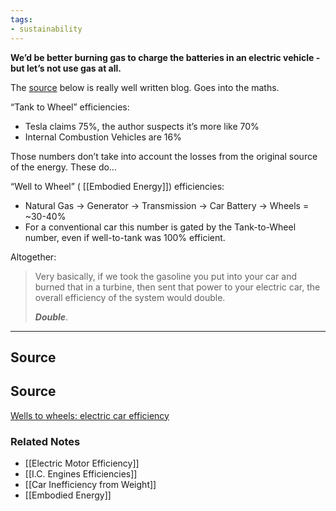 ```yaml
---
tags:
- sustainability
---
```

**We’d be better burning gas to charge the batteries in an electric vehicle - but let’s not use gas at all.**

The [source](https://matter2energy.wordpress.com/2013/02/22/wells-to-wheels-electric-car-efficiency/) below is really well written blog. Goes into the maths.

“Tank to Wheel” efficiencies:

- Tesla claims 75%, the author suspects it’s more like 70%
- Internal Combustion Vehicles are 16%

Those numbers don’t take into account the losses from the original source of the energy. These do…

“Well to Wheel” ( [[Embodied Energy]]) efficiencies:

- Natural Gas → Generator → Transmission → Car Battery → Wheels = ~30-40%
- For a conventional car this number is gated by the Tank-to-Wheel number, even if well-to-tank was 100% efficient.

Altogether:

> Very basically, if we took the gasoline you put into your car and burned that in a turbine, then sent that power to your electric car, the overall efficiency of the system would double.
> 
> 
> ***Double***.
> 

---

## Source

## Source

[Wells to wheels: electric car efficiency](https://matter2energy.wordpress.com/2013/02/22/wells-to-wheels-electric-car-efficiency/)

### Related Notes
- [[Electric Motor Efficiency]] 
- [[I.C. Engines Efficiencies]] 
- [[Car Inefficiency from Weight]] 
- [[Embodied Energy]]